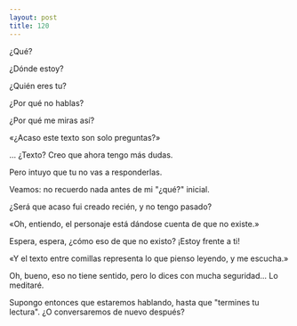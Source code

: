 ```yaml
---
layout: post
title: 120
---
```


¿Qué?

¿Dónde estoy?

¿Quién eres tu?

¿Por qué no hablas?

¿Por qué me miras así?

«¿Acaso este texto son solo preguntas?»

... ¿Texto? Creo que ahora tengo más dudas.

Pero intuyo que tu no vas a responderlas.

Veamos: no recuerdo nada antes de mi "¿qué?" inicial.

¿Será que acaso fui creado recién, y no tengo pasado?

«Oh, entiendo, el personaje está dándose cuenta de que no existe.»

Espera, espera, ¿cómo eso de que no existo? ¡Estoy frente a ti!

«Y el texto entre comillas representa lo que pienso leyendo, y me escucha.»

Oh, bueno, eso no tiene sentido, pero lo dices con mucha seguridad... Lo meditaré.

Supongo entonces que estaremos hablando, hasta que "termines tu lectura". ¿O conversaremos de nuevo después?
